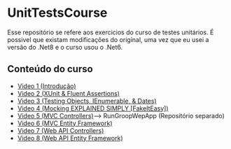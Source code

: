 <h1>UnitTestsCourse</h1>
Esse repositório se refere aos exercicios do curso de testes unitários.
É possivel que existam modificações do original, uma vez que eu usei a versão do .Net8 e o curso usou o .Net6.

<h2>Conteúdo do curso</h2>
<ul>
  <li><a href = "https://www.youtube.com/watch?v=aq3IbO0RwAQ&t=409s">Video 1 (Introdução)</a></li> 
  <li><a href = "https://www.youtube.com/watch?v=MJhQCMnRggs&list=PL82C6-O4XrHeyeJcI5xrywgpfbrqdkQd4&index=2">Video 2 (XUnit & Fluent Assertions)</a></li> 
  <li><a href = "https://www.youtube.com/watch?v=8UVrVynTZsg&list=PL82C6-O4XrHeyeJcI5xrywgpfbrqdkQd4&index=3">Video 3 (Testing Objects, IEnumerable, & Dates)</a></li> 
  <li><a href = "https://www.youtube.com/watch?v=GMYCNfDXQIk&list=PL82C6-O4XrHeyeJcI5xrywgpfbrqdkQd4&index=4">Video 4 (Mocking EXPLAINED SIMPLY [FakeItEasy])</a></li> 
  <li><a href = "https://www.youtube.com/watch?v=QnIwfFjBkTM&list=PL82C6-O4XrHeyeJcI5xrywgpfbrqdkQd4&index=5">Video 5 (MVC Controllers)</a>--> RunGroopWepApp (Repositório separado)</li> 
  <li><a href = "https://www.youtube.com/watch?v=AwQFxsdM1yA&list=PL82C6-O4XrHeyeJcI5xrywgpfbrqdkQd4&index=6">Video 6 (MVC Entity Framework)</a></li> 
  <li><a href = "https://www.youtube.com/watch?v=3BsESpxSzzw&list=PL82C6-O4XrHeyeJcI5xrywgpfbrqdkQd4&index=7">Video 7 (Web API Controllers)</a></li> 
  <li><a href = "https://www.youtube.com/watch?v=JV6u4xfyaM8&list=PL82C6-O4XrHeyeJcI5xrywgpfbrqdkQd4&index=8">Video 8 (Web API Entity Framework)</a></li> 
</ul>
